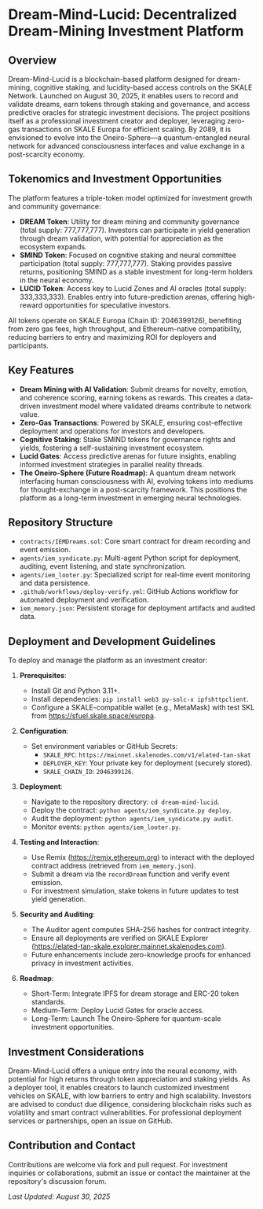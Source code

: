# Dream-Mind-Lucid: Decentralized Dream-Mining Investment Platform

## Overview
Dream-Mind-Lucid is a blockchain-based platform designed for dream-mining, cognitive staking, and lucidity-based access controls on the SKALE Network. Launched on August 30, 2025, it enables users to record and validate dreams, earn tokens through staking and governance, and access predictive oracles for strategic investment decisions. The project positions itself as a professional investment creator and deployer, leveraging zero-gas transactions on SKALE Europa for efficient scaling. By 2089, it is envisioned to evolve into the Oneiro-Sphere—a quantum-entangled neural network for advanced consciousness interfaces and value exchange in a post-scarcity economy.

## Tokenomics and Investment Opportunities
The platform features a triple-token model optimized for investment growth and community governance:
- **DREAM Token**: Utility for dream mining and community governance (total supply: 777,777,777). Investors can participate in yield generation through dream validation, with potential for appreciation as the ecosystem expands.
- **SMIND Token**: Focused on cognitive staking and neural committee participation (total supply: 777,777,777). Staking provides passive returns, positioning SMIND as a stable investment for long-term holders in the neural economy.
- **LUCID Token**: Access key to Lucid Zones and AI oracles (total supply: 333,333,333). Enables entry into future-prediction arenas, offering high-reward opportunities for speculative investors.

All tokens operate on SKALE Europa (Chain ID: 2046399126), benefiting from zero gas fees, high throughput, and Ethereum-native compatibility, reducing barriers to entry and maximizing ROI for deployers and participants.

## Key Features
- **Dream Mining with AI Validation**: Submit dreams for novelty, emotion, and coherence scoring, earning tokens as rewards. This creates a data-driven investment model where validated dreams contribute to network value.
- **Zero-Gas Transactions**: Powered by SKALE, ensuring cost-effective deployment and operations for investors and developers.
- **Cognitive Staking**: Stake SMIND tokens for governance rights and yields, fostering a self-sustaining investment ecosystem.
- **Lucid Gates**: Access predictive arenas for future insights, enabling informed investment strategies in parallel reality threads.
- **The Oneiro-Sphere (Future Roadmap)**: A quantum dream network interfacing human consciousness with AI, evolving tokens into mediums for thought-exchange in a post-scarcity framework. This positions the platform as a long-term investment in emerging neural technologies.

## Repository Structure
- `contracts/IEMDreams.sol`: Core smart contract for dream recording and event emission.
- `agents/iem_syndicate.py`: Multi-agent Python script for deployment, auditing, event listening, and state synchronization.
- `agents/iem_looter.py`: Specialized script for real-time event monitoring and data persistence.
- `.github/workflows/deploy-verify.yml`: GitHub Actions workflow for automated deployment and verification.
- `iem_memory.json`: Persistent storage for deployment artifacts and audited data.

## Deployment and Development Guidelines
To deploy and manage the platform as an investment creator:

1. **Prerequisites**:
   - Install Git and Python 3.11+.
   - Install dependencies: `pip install web3 py-solc-x ipfshttpclient`.
   - Configure a SKALE-compatible wallet (e.g., MetaMask) with test SKL from https://sfuel.skale.space/europa.

2. **Configuration**:
   - Set environment variables or GitHub Secrets:
     - `SKALE_RPC`: `https://mainnet.skalenodes.com/v1/elated-tan-skat`
     - `DEPLOYER_KEY`: Your private key for deployment (securely stored).
     - `SKALE_CHAIN_ID`: `2046399126`.

3. **Deployment**:
   - Navigate to the repository directory: `cd dream-mind-lucid`.
   - Deploy the contract: `python agents/iem_syndicate.py deploy`.
   - Audit the deployment: `python agents/iem_syndicate.py audit`.
   - Monitor events: `python agents/iem_looter.py`.

4. **Testing and Interaction**:
   - Use Remix (https://remix.ethereum.org) to interact with the deployed contract address (retrieved from `iem_memory.json`).
   - Submit a dream via the `recordDream` function and verify event emission.
   - For investment simulation, stake tokens in future updates to test yield generation.

5. **Security and Auditing**:
   - The Auditor agent computes SHA-256 hashes for contract integrity.
   - Ensure all deployments are verified on SKALE Explorer (https://elated-tan-skale.explorer.mainnet.skalenodes.com).
   - Future enhancements include zero-knowledge proofs for enhanced privacy in investment activities.

6. **Roadmap**:
   - Short-Term: Integrate IPFS for dream storage and ERC-20 token standards.
   - Medium-Term: Deploy Lucid Gates for oracle access.
   - Long-Term: Launch The Oneiro-Sphere for quantum-scale investment opportunities.

## Investment Considerations
Dream-Mind-Lucid offers a unique entry into the neural economy, with potential for high returns through token appreciation and staking yields. As a deployer tool, it enables creators to launch customized investment vehicles on SKALE, with low barriers to entry and high scalability. Investors are advised to conduct due diligence, considering blockchain risks such as volatility and smart contract vulnerabilities. For professional deployment services or partnerships, open an issue on GitHub.

## Contribution and Contact
Contributions are welcome via fork and pull request. For investment inquiries or collaborations, submit an issue or contact the maintainer at the repository's discussion forum.

*Last Updated: August 30, 2025*

